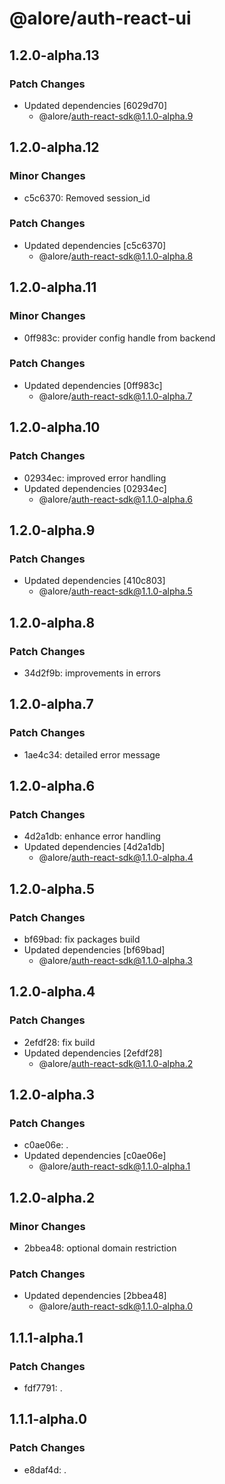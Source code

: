 # @alore/auth-react-ui

## 1.2.0-alpha.13

### Patch Changes

- Updated dependencies [6029d70]
  - @alore/auth-react-sdk@1.1.0-alpha.9

## 1.2.0-alpha.12

### Minor Changes

- c5c6370: Removed session_id

### Patch Changes

- Updated dependencies [c5c6370]
  - @alore/auth-react-sdk@1.1.0-alpha.8

## 1.2.0-alpha.11

### Minor Changes

- 0ff983c: provider config handle from backend

### Patch Changes

- Updated dependencies [0ff983c]
  - @alore/auth-react-sdk@1.1.0-alpha.7

## 1.2.0-alpha.10

### Patch Changes

- 02934ec: improved error handling
- Updated dependencies [02934ec]
  - @alore/auth-react-sdk@1.1.0-alpha.6

## 1.2.0-alpha.9

### Patch Changes

- Updated dependencies [410c803]
  - @alore/auth-react-sdk@1.1.0-alpha.5

## 1.2.0-alpha.8

### Patch Changes

- 34d2f9b: improvements in errors

## 1.2.0-alpha.7

### Patch Changes

- 1ae4c34: detailed error message

## 1.2.0-alpha.6

### Patch Changes

- 4d2a1db: enhance error handling
- Updated dependencies [4d2a1db]
  - @alore/auth-react-sdk@1.1.0-alpha.4

## 1.2.0-alpha.5

### Patch Changes

- bf69bad: fix packages build
- Updated dependencies [bf69bad]
  - @alore/auth-react-sdk@1.1.0-alpha.3

## 1.2.0-alpha.4

### Patch Changes

- 2efdf28: fix build
- Updated dependencies [2efdf28]
  - @alore/auth-react-sdk@1.1.0-alpha.2

## 1.2.0-alpha.3

### Patch Changes

- c0ae06e: .
- Updated dependencies [c0ae06e]
  - @alore/auth-react-sdk@1.1.0-alpha.1

## 1.2.0-alpha.2

### Minor Changes

- 2bbea48: optional domain restriction

### Patch Changes

- Updated dependencies [2bbea48]
  - @alore/auth-react-sdk@1.1.0-alpha.0

## 1.1.1-alpha.1

### Patch Changes

- fdf7791: .

## 1.1.1-alpha.0

### Patch Changes

- e8daf4d: .
